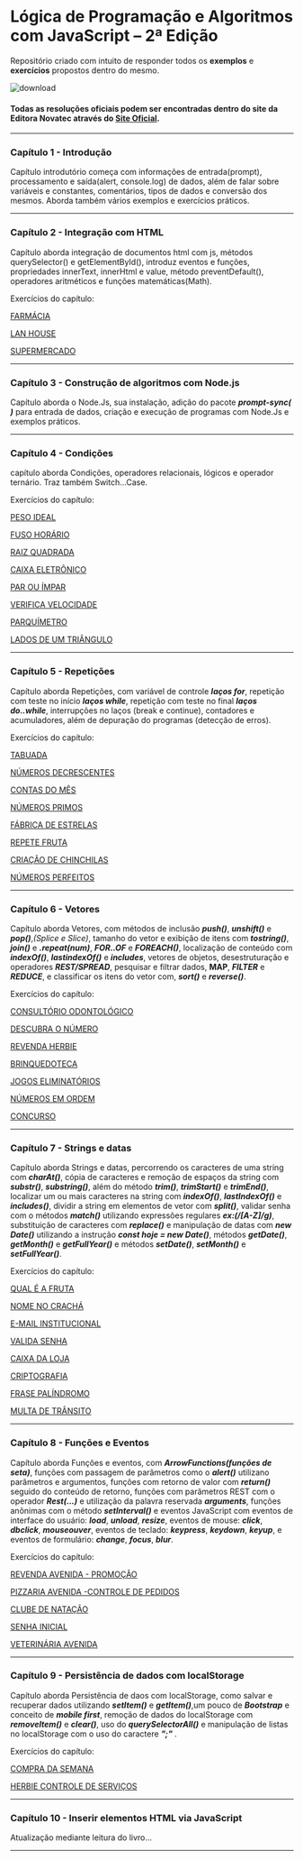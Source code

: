 # Lógica de Programação e Algoritmos com JavaScript – 2ª Edição

Repositório criado com intuito de responder todos os __exemplos__ e __exercícios__ propostos dentro do mesmo.

![download](https://github.com/user-attachments/assets/a1c70f6d-c775-4ad6-bb42-29145ce4e9ee)

#### Todas as resoluções oficiais podem ser encontradas dentro do site da Editora __Novatec__ através do [Site Oficial](https://novatec.com.br/livros/logica-programacao-algoritmos-com-javascript-2ed/).
---

### Capítulo 1 - Introdução
Capítulo introdutório começa com informações de entrada(prompt), processamento e saída(alert, console.log) de dados, além de falar sobre variáveis e constantes, comentários, tipos de dados e conversão dos mesmos.
Aborda também vários exemplos e exercícios práticos.

---

### Capítulo 2 - Integração com HTML

Capítulo aborda integração de documentos html com js, métodos querySelector() e getElementById(), introduz eventos e funções, propriedades innerText, innerHtml e value, método preventDefault(), operadores aritméticos e funções matemáticas(Math).

Exercícios do capítulo: 

[FARMÁCIA](https://github.com/AllexWelter/Livro-LogicaDeProgramacao-e-algoritmos-com-javascript-novatec-2edicao/tree/main/cap02/FARMÁCIA)

[LAN HOUSE](https://github.com/AllexWelter/Livro-LogicaDeProgramacao-e-algoritmos-com-javascript-novatec-2edicao/tree/main/cap02/LAN%20HOUSE)

[SUPERMERCADO](https://github.com/AllexWelter/Livro-LogicaDeProgramacao-e-algoritmos-com-javascript-novatec-2edicao/tree/main/cap02/SUPERMERCADO)

---
### Capítulo 3 - Construção de algoritmos com Node.js

Capítulo aborda o Node.Js, sua instalação, adição do pacote ___prompt-sync( )___ para entrada de dados, criação e execução de programas com Node.Js e exemplos práticos.

---
### Capítulo 4 - Condições

capítulo aborda Condições, operadores relacionais, lógicos e operador ternário. Traz também Switch...Case.

Exercícios do capítulo: 

[PESO IDEAL](https://github.com/AllexWelter/Livro-LogicaDeProgramacao-e-algoritmos-com-javascript-novatec-2edicao/tree/main/cap04/PESO%20IDEAL)

[FUSO HORÁRIO](https://github.com/AllexWelter/Livro-LogicaDeProgramacao-e-algoritmos-com-javascript-novatec-2edicao/tree/main/cap04/FUSO%20HORÁRIO)

[RAIZ QUADRADA](https://github.com/AllexWelter/Livro-LogicaDeProgramacao-e-algoritmos-com-javascript-novatec-2edicao/tree/main/cap04/RAIZ%20QUADRADA)

[CAIXA ELETRÔNICO](https://github.com/AllexWelter/Livro-LogicaDeProgramacao-e-algoritmos-com-javascript-novatec-2edicao/tree/main/cap04/CAIXA%20ELETRÔNICO)

[PAR OU ÍMPAR](https://github.com/AllexWelter/Livro-LogicaDeProgramacao-e-algoritmos-com-javascript-novatec-2edicao/tree/main/cap04/PAR%20OU%20ÍMPAR)

[VERIFICA VELOCIDADE](https://github.com/AllexWelter/Livro-LogicaDeProgramacao-e-algoritmos-com-javascript-novatec-2edicao/tree/main/cap04/VERIFICA%20VELOCIDADE)

[PARQUÍMETRO](https://github.com/AllexWelter/Livro-LogicaDeProgramacao-e-algoritmos-com-javascript-novatec-2edicao/tree/main/cap04/PARQUÍMETRO)

[LADOS DE UM TRIÂNGULO](https://github.com/AllexWelter/Livro-LogicaDeProgramacao-e-algoritmos-com-javascript-novatec-2edicao/tree/main/cap04/LADOS%20DE%20UM%20TRIÂNGULO)

---
### Capítulo 5 - Repetições

Capítulo aborda Repetições, com variável de controle ___laços for___, repetição com teste no início ___laços while___, repetição com teste no final ___laços do..while___, interrupções no laços (break e continue), contadores e acumuladores, além de depuração do programas (detecção de erros).

Exercícios do capítulo: 

[TABUADA](https://github.com/AllexWelter/Livro-LogicaDeProgramacao-e-algoritmos-com-javascript-novatec-2edicao/tree/main/cap05/TABUADA)

[NÚMEROS DECRESCENTES](https://github.com/AllexWelter/Livro-LogicaDeProgramacao-e-algoritmos-com-javascript-novatec-2edicao/tree/main/cap05/NÚMEROS%20DECRESCENTES)

[CONTAS DO MÊS](https://github.com/AllexWelter/Livro-LogicaDeProgramacao-e-algoritmos-com-javascript-novatec-2edicao/tree/main/cap05/CONTAS%20DO%20MÊS)

[NÚMEROS PRIMOS](https://github.com/AllexWelter/Livro-LogicaDeProgramacao-e-algoritmos-com-javascript-novatec-2edicao/tree/main/cap05/NÚMEROS%20PRIMOS)

[FÁBRICA DE ESTRELAS](https://github.com/AllexWelter/Livro-LogicaDeProgramacao-e-algoritmos-com-javascript-novatec-2edicao/tree/main/cap05/FÁBRICA%20DE%20ESTRELAS)

[REPETE FRUTA](https://github.com/AllexWelter/Livro-LogicaDeProgramacao-e-algoritmos-com-javascript-novatec-2edicao/tree/main/cap05/REPETE%20FRUTA)

[CRIAÇÃO DE CHINCHILAS](https://github.com/AllexWelter/Livro-LogicaDeProgramacao-e-algoritmos-com-javascript-novatec-2edicao/tree/main/cap05/CRIAÇÃO%20DE%20CHINCHILAS)

[NÚMEROS PERFEITOS](https://github.com/AllexWelter/Livro-LogicaDeProgramacao-e-algoritmos-com-javascript-novatec-2edicao/tree/main/cap05/NÚMEROS%20PERFEITOS)

---
### Capítulo 6 - Vetores

Capítulo aborda Vetores, com métodos de inclusão ___push()___, ___unshift()___ e ___pop()___,*(Splice e Slice)*, tamanho do vetor e exibição de itens com ___tostring()___, ___join()___ e ___.repeat(num)___, ___FOR..OF___ e ___FOREACH()___, localização de conteúdo com ___indexOf()___, ___lastindexOf()___ e ___includes___, vetores de objetos, desestruturação e operadores ___REST/SPREAD___, pesquisar e filtrar dados, __MAP__, ___FILTER___ e ___REDUCE___, e classificar os itens do vetor com, ___sort()___ e ___reverse()___.

Exercícios do capítulo: 

[CONSULTÓRIO ODONTOLÓGICO](https://github.com/AllexWelter/Livro-LogicaDeProgramacao-e-algoritmos-com-javascript-novatec-2edicao/tree/main/cap06/CONSULTÓRIO%20ODONTOLÓGICO)

[DESCUBRA O NÚMERO](https://github.com/AllexWelter/Livro-LogicaDeProgramacao-e-algoritmos-com-javascript-novatec-2edicao/tree/main/cap06/DESCUBRA%20O%20NÚMERO)

[REVENDA HERBIE](https://github.com/AllexWelter/Livro-LogicaDeProgramacao-e-algoritmos-com-javascript-novatec-2edicao/tree/main/cap06/REVENDA%20HERBIE)

[BRINQUEDOTECA](https://github.com/AllexWelter/Livro-LogicaDeProgramacao-e-algoritmos-com-javascript-novatec-2edicao/tree/main/cap06/BRINQUEDOTECA)

[JOGOS ELIMINATÓRIOS](https://github.com/AllexWelter/Livro-LogicaDeProgramacao-e-algoritmos-com-javascript-novatec-2edicao/tree/main/cap06/JOGOS%20ELIMINATÓRIOS)

[NÚMEROS EM ORDEM](https://github.com/AllexWelter/Livro-LogicaDeProgramacao-e-algoritmos-com-javascript-novatec-2edicao/tree/main/cap06/NÚMEROS%20EM%20ORDEM)

[CONCURSO](https://github.com/AllexWelter/Livro-LogicaDeProgramacao-e-algoritmos-com-javascript-novatec-2edicao/tree/main/cap06/CONCURSO)

---
### Capítulo 7 - Strings e datas

Capítulo aborda Strings e datas, percorrendo os caracteres de uma string com ___charAt()___, cópia de caracteres e remoção de espaços da string com ___substr()___, ___substring()___, além do método ___trim()___, ___trimStart()___ e ___trimEnd()___, localizar um ou mais caracteres na string com ___indexOf()___, ___lastIndexOf()___ e ___includes()___, dividir a string em elementos de vetor com ___split()___, validar senha com o métodos ___match()___ utilizando expressões regulares ___ex:(/[A-Z]/g)___, substituição de caracteres com ___replace()___ e manipulação de datas com ___new Date()___ utilizando a instrução ___const hoje = new Date()___, métodos ___getDate()___, ___getMonth()___ e ___getFullYear()___ e métodos ___setDate()___, ___setMonth()___ e ___setFullYear()___.

Exercícios do capítulo: 

[QUAL É A FRUTA](https://github.com/AllexWelter/Livro-LogicaDeProgramacao-e-algoritmos-com-javascript-novatec-2edicao/tree/main/cap07/QUAL%20É%20A%20FRUTA)

[NOME NO CRACHÁ](https://github.com/AllexWelter/Livro-LogicaDeProgramacao-e-algoritmos-com-javascript-novatec-2edicao/tree/main/cap07/NOME%20NO%20CRACHÁ)

[E-MAIL INSTITUCIONAL](https://github.com/AllexWelter/Livro-LogicaDeProgramacao-e-algoritmos-com-javascript-novatec-2edicao/tree/main/cap07/E-MAIL%20INSTITUCIONAL)

[VALIDA SENHA](https://github.com/AllexWelter/Livro-LogicaDeProgramacao-e-algoritmos-com-javascript-novatec-2edicao/tree/main/cap07/VALIDA%20SENHA)

[CAIXA DA LOJA](https://github.com/AllexWelter/Livro-LogicaDeProgramacao-e-algoritmos-com-javascript-novatec-2edicao/tree/main/cap07/CAIXA%20DA%20LOJA)

[CRIPTOGRAFIA](https://github.com/AllexWelter/Livro-LogicaDeProgramacao-e-algoritmos-com-javascript-novatec-2edicao/tree/main/cap07/CRIPTOGRAFIA)

[FRASE PALÍNDROMO](https://github.com/AllexWelter/Livro-LogicaDeProgramacao-e-algoritmos-com-javascript-novatec-2edicao/tree/main/cap07/FRASE%20PALÍNDROMO)

[MULTA DE TRÂNSITO](https://github.com/AllexWelter/Livro-LogicaDeProgramacao-e-algoritmos-com-javascript-novatec-2edicao/tree/main/cap07/MULTA%20DE%20TRÂNSITO)

---
### Capítulo 8 - Funções e Eventos

Capítulo aborda Funções e eventos, com ___ArrowFunctions(funções de seta)___, funções com passagem de parâmetros como o ___alert()___ utilizano parâmetros e argumentos, funções com retorno de valor com ___return()___ seguido do conteúdo de retorno, funções com parâmetros REST com o operador ___Rest(...)___ e utilização da palavra reservada ___arguments___, funções anônimas com o método ___setInterval()___ e eventos JavaScript com eventos de interface do usuário: ___load___, ___unload___, ___resize___, eventos de mouse: ___click___, ___dbclick___, ___mouseouver___, eventos de teclado: ___keypress___, ___keydown___, ___keyup___, e eventos de formulário: ___change___, ___focus___, ___blur___. 

Exercícios do capítulo: 

[REVENDA AVENIDA - PROMOÇÃO](https://github.com/AllexWelter/Livro-LogicaDeProgramacao-e-algoritmos-com-javascript-novatec-2edicao/tree/main/cap08/REVENDA%20AVENIDA%20-%20PROMOÇÃO)

[PIZZARIA AVENIDA -CONTROLE DE PEDIDOS](https://github.com/AllexWelter/Livro-LogicaDeProgramacao-e-algoritmos-com-javascript-novatec-2edicao/tree/main/cap08/PIZZARIA%20AVENIDA%20-CONTROLE%20DE%20PEDIDOS)

[CLUBE DE NATAÇÃO](https://github.com/AllexWelter/Livro-LogicaDeProgramacao-e-algoritmos-com-javascript-novatec-2edicao/tree/main/cap08/CLUBE%20DE%20NATAÇÃO)

[SENHA INICIAL](https://github.com/AllexWelter/Livro-LogicaDeProgramacao-e-algoritmos-com-javascript-novatec-2edicao/tree/main/cap08/SENHA%20INICIAL)

[VETERINÁRIA AVENIDA](https://github.com/AllexWelter/Livro-LogicaDeProgramacao-e-algoritmos-com-javascript-novatec-2edicao/tree/main/cap08/VETERINÁRIA%20AVENIDA)

---
### Capítulo 9 - Persistência de dados com localStorage

Capítulo aborda Persistência de daos com localStorage, como salvar e recuperar dados utilizando ___setItem()___ e ___getItem()___,um pouco de ___Bootstrap___ e conceito de ___mobile first___, remoção de dados do localStorage com ___removeItem()___ e ___clear()___, uso do ___querySelectorAll()___ e manipulação de listas no localStorage com o uso do caractere ___";"___ .

Exercícios do capítulo: 

[COMPRA DA SEMANA](https://github.com/AllexWelter/Livro-LogicaDeProgramacao-e-algoritmos-com-javascript-novatec-2edicao/tree/main/cap09/COMPRA%20DA%20SEMANA)

[HERBIE CONTROLE DE SERVIÇOS](https://github.com/AllexWelter/Livro-LogicaDeProgramacao-e-algoritmos-com-javascript-novatec-2edicao/tree/main/cap09/HERBIE%20CONTROLE%20DE%20SERVIÇOS)

---
### Capítulo 10 - Inserir elementos HTML via JavaScript

Atualização mediante leitura do livro...

---
